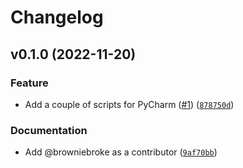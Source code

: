 # Changelog

<!--next-version-placeholder-->

## v0.1.0 (2022-11-20)
### Feature
* Add a couple of scripts for PyCharm ([#1](https://github.com/browniebroke/browniebroke-utils/issues/1)) ([`878750d`](https://github.com/browniebroke/browniebroke-utils/commit/878750d41c4823516ff38841b5b3a6a5a9c1e667))

### Documentation
* Add @browniebroke as a contributor ([`9af70bb`](https://github.com/browniebroke/browniebroke-utils/commit/9af70bb982d4fd070adc6f463cc314edff21f632))
